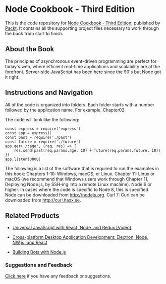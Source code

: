 # Node Cookbook - Third Edition
This is the code repository for [Node Cookbook - Third Edition](https://www.packtpub.com/web-development/node-cookbook-third-edition?utm_source=github&utm_medium=repository&utm_campaign=9781785880087), published by [Packt](https://www.packtpub.com/?utm_source=github). It contains all the supporting project files necessary to work through the book from start to finish.
## About the Book
The principles of asynchronous event-driven programming are perfect for today's web, where efficient real-time applications and scalability are at the forefront. Server-side JavaScript has been here since the 90's but Node got it right.
## Instructions and Navigation
All of the code is organized into folders. Each folder starts with a number followed by the application name. For example, Chapter02.



The code will look like the following:
```
const express = require('express')
const app = express()
const past = require('./past')
const future = require('./future')
app.get('/:age', (req, res) => {
    res.send(past(req.params.age, 10) + future(req.params.future, 10))
})
app.listen(3000)
```

The following is a list of the software that is required to run the examples in this book:
Chapters 1-10: Windows, macOS, or Linux.
Chapter 11: Linux or macOS (we recommend that Windows users work through
Chapter 11, Deploying Node.js, by SSH-ing into a remote Linux machine).
Node 6 or higher. In cases where the code is specific to Node 8, this is specified.
Node can be downloaded from http://nodejs.org.
Curl 7: Curl can be downloaded from http://curl.haxx.se.

## Related Products
* [Universal JavaScript with React, Node, and Redux [Video]](https://www.packtpub.com/web-development/universal-javascript-react-node-and-redux-video?utm_source=github&utm_medium=repository&utm_campaign=9781787286795)

* [Cross-platform Desktop Application Development: Electron, Node, NW.js, and React](https://www.packtpub.com/web-development/cross-platform-desktop-application-development-electron-node-nwjs-and-react?utm_source=github&utm_medium=repository&utm_campaign=9781788295697)

* [Building Bots with Node.js](https://www.packtpub.com/application-development/building-bots-nodejs?utm_source=github&utm_medium=repository&utm_campaign=9781786465450)

### Suggestions and Feedback
[Click here](https://docs.google.com/forms/d/e/1FAIpQLSe5qwunkGf6PUvzPirPDtuy1Du5Rlzew23UBp2S-P3wB-GcwQ/viewform) if you have any feedback or suggestions.
